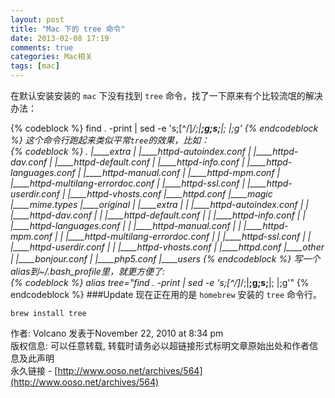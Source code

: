 ```yaml
---
layout: post
title: "Mac 下的 tree 命令"
date: 2013-02-08 17:19
comments: true
categories: Mac相关
tags: [mac]
---
```

在默认安装安装的 `mac` 下没有找到 `tree` 命令，找了一下原来有个比较流氓的解决办法：  
<!-- more -->
{% codeblock %}
find . -print | sed -e 's;[^/]*/;|____;g;s;____|; |;g'
{% endcodeblock %}
这个命令行跑起来类似平常`tree`的效果，比如：   
{% codeblock %}
.
|____extra
| |____httpd-autoindex.conf
| |____httpd-dav.conf
| |____httpd-default.conf
| |____httpd-info.conf
| |____httpd-languages.conf
| |____httpd-manual.conf
| |____httpd-mpm.conf
| |____httpd-multilang-errordoc.conf
| |____httpd-ssl.conf
| |____httpd-userdir.conf
| |____httpd-vhosts.conf
|____httpd.conf
|____magic
|____mime.types
|____original
| |____extra
| | |____httpd-autoindex.conf
| | |____httpd-dav.conf
| | |____httpd-default.conf
| | |____httpd-info.conf
| | |____httpd-languages.conf
| | |____httpd-manual.conf
| | |____httpd-mpm.conf
| | |____httpd-multilang-errordoc.conf
| | |____httpd-ssl.conf
| | |____httpd-userdir.conf
| | |____httpd-vhosts.conf
| |____httpd.conf
|____other
| |____bonjour.conf
| |____php5.conf
|____users
{% endcodeblock %}
写一个alias到~/.bash_profile里，就更方便了:  
{% codeblock %}
alias tree="find . -print | sed -e 's;[^/]*/;|____;g;s;____|; |;g'"
{% endcodeblock %}
###Update
现在正在用的是 `homebrew` 安装的 `tree` 命令行。  
```
brew install tree
```
作者: Volcano 发表于November 22, 2010 at 8:34 pm  
版权信息: 可以任意转载, 转载时请务必以超链接形式标明文章原始出处和作者信息及此声明  
永久链接 - [http://www.ooso.net/archives/564](http://www.ooso.net/archives/564)  
